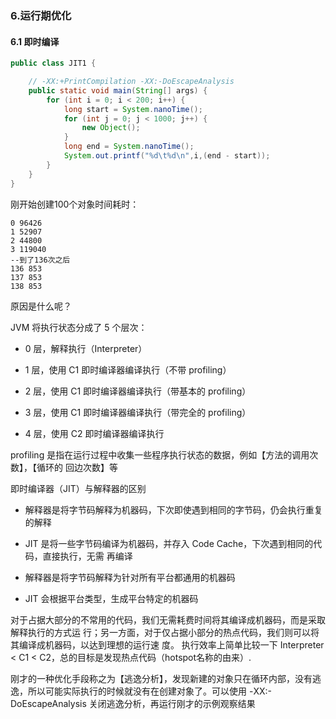 ### 6.运行期优化

#### 6.1 即时编译

```java
public class JIT1 {

    // -XX:+PrintCompilation -XX:-DoEscapeAnalysis
    public static void main(String[] args) {
        for (int i = 0; i < 200; i++) {
            long start = System.nanoTime();
            for (int j = 0; j < 1000; j++) {
                new Object();
            }
            long end = System.nanoTime();
            System.out.printf("%d\t%d\n",i,(end - start));
        }
    }
}
```

刚开始创建100个对象时间耗时：

```
0 96426
1 52907
2 44800 
3 119040
--到了136次之后
136 853
137 853
138 853
```

原因是什么呢？ 

JVM 将执行状态分成了 5 个层次： 

* 0 层，解释执行（Interpreter） 

* 1 层，使用 C1 即时编译器编译执行（不带 profiling） 

* 2 层，使用 C1 即时编译器编译执行（带基本的 profiling） 

* 3 层，使用 C1 即时编译器编译执行（带完全的 profiling） 

* 4 层，使用 C2 即时编译器编译执行  

profiling 是指在运行过程中收集一些程序执行状态的数据，例如【方法的调用次数】，【循环的 回边次数】等

 即时编译器（JIT）与解释器的区别 

* 解释器是将字节码解释为机器码，下次即使遇到相同的字节码，仍会执行重复的解释 

* JIT 是将一些字节码编译为机器码，并存入 Code Cache，下次遇到相同的代码，直接执行，无需 再编译 

* 解释器是将字节码解释为针对所有平台都通用的机器码 

* JIT 会根据平台类型，生成平台特定的机器码 

对于占据大部分的不常用的代码，我们无需耗费时间将其编译成机器码，而是采取解释执行的方式运 行；另一方面，对于仅占据小部分的热点代码，我们则可以将其编译成机器码，以达到理想的运行速 度。 执行效率上简单比较一下 Interpreter < C1 < C2，总的目标是发现热点代码（hotspot名称的由来）. 

刚才的一种优化手段称之为【逃逸分析】，发现新建的对象只在循环内部，没有逃逸，所以可能实际执行的时候就没有在创建对象了。可以使用 -XX:- DoEscapeAnalysis 关闭逃逸分析，再运行刚才的示例观察结果

